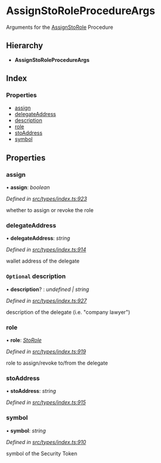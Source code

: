 # AssignStoRoleProcedureArgs

Arguments for the [AssignStoRole]() Procedure

## Hierarchy

* **AssignStoRoleProcedureArgs**

## Index

### Properties

* [assign]()
* [delegateAddress]()
* [description]()
* [role]()
* [stoAddress]()
* [symbol]()

## Properties

### assign

• **assign**: _boolean_

_Defined in_ [_src/types/index.ts:923_](https://github.com/PolymathNetwork/polymath-sdk/blob/550676f/src/types/index.ts#L923)

whether to assign or revoke the role

### delegateAddress

• **delegateAddress**: _string_

_Defined in_ [_src/types/index.ts:914_](https://github.com/PolymathNetwork/polymath-sdk/blob/550676f/src/types/index.ts#L914)

wallet address of the delegate

### `Optional` description

• **description**? : _undefined \| string_

_Defined in_ [_src/types/index.ts:927_](https://github.com/PolymathNetwork/polymath-sdk/blob/550676f/src/types/index.ts#L927)

description of the delegate \(i.e. "company lawyer"\)

### role

• **role**: [_StoRole_]()

_Defined in_ [_src/types/index.ts:919_](https://github.com/PolymathNetwork/polymath-sdk/blob/550676f/src/types/index.ts#L919)

role to assign/revoke to/from the delegate

### stoAddress

• **stoAddress**: _string_

_Defined in_ [_src/types/index.ts:915_](https://github.com/PolymathNetwork/polymath-sdk/blob/550676f/src/types/index.ts#L915)

### symbol

• **symbol**: _string_

_Defined in_ [_src/types/index.ts:910_](https://github.com/PolymathNetwork/polymath-sdk/blob/550676f/src/types/index.ts#L910)

symbol of the Security Token

